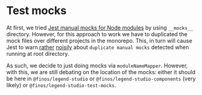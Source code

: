 # Test mocks

At first, we tried [Jest manual mocks for Node modules](https://jestjs.io/docs/en/manual-mocks) by using `__mocks__` directory. However, for this approach to work we have to duplicated the mock files over different projects in the monorepo. This, in turn will cause Jest to warn [rather](https://github.com/facebook/jest/issues/6801) [noisily](https://github.com/facebook/jest/issues/2070) about `duplicate manual mocks` detected when running at root directory.

As such, we decide to just doing mocks via `moduleNameMapper`. However, with this, we are still debating on the location of the mocks: either it should be here in `@finos/legend-studio` or `@finos/legend-studio-components` (very likely) or `@finos/legend-studio-test-mocks`.

